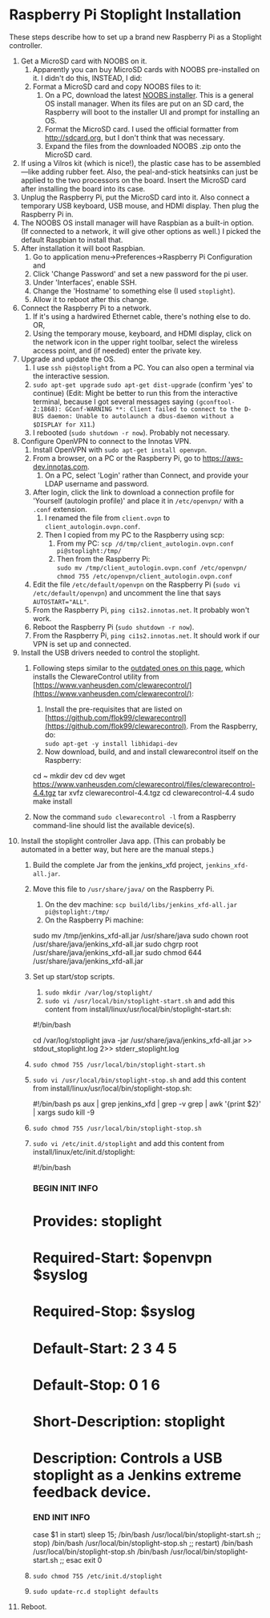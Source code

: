 # Raspberry Pi Stoplight Installation

These steps describe how to set up a brand new Raspberry Pi as a Stoplight controller.

1. Get a MicroSD card with NOOBS on it.
    1.	Apparently you can buy MicroSD cards with NOOBS pre-installed on it.  I didn't do this, INSTEAD, I did:
    1.	Format a MicroSD card and copy NOOBS files to it:
        1.	On a PC, download the latest [NOOBS installer](https://www.raspberrypi.org/documentation/installation/noobs.md).  This is a general OS install manager.  When its files are put on an SD card, the Raspberry will boot to the installer UI and prompt for installing an OS.
        1.	Format the MicroSD card.  I used the official formatter from http://sdcard.org, but I don't think that was necessary.
        1.	Expand the files from the downloaded NOOBS .zip onto the MicroSD card.
1. If using a Vilros kit (which is nice!), the plastic case has to be assembled—like adding rubber feet.  Also, the peal-and-stick heatsinks can just be applied to the two processors on the board.  Insert the MicroSD card after installing the board into its case.
1.	Unplug the Raspberry Pi, put the MicroSD card into it.  Also connect a temporary USB keyboard, USB mouse, and HDMI display.  Then plug the Raspberry Pi in.
1.	The NOOBS OS install manager will have Raspbian as a built-in option.  (If connected to a network, it will give other options as well.)  I picked the default Raspbian to install that.
1.	After installation it will boot Raspbian.
    1.	Go to application menu&rarr;Preferences&rarr;Raspberry Pi Configuration and
    1.	Click 'Change Password' and set a new password for the pi user.
    1.	Under 'Interfaces', enable SSH.
    1.	Change the 'Hostname' to something else (I used `stoplight`).
    1.	Allow it to reboot after this change.
1.	Connect the Raspberry Pi to a network.
    1.	If it's using a hardwired Ethernet cable, there's nothing else to do.  OR,
    1.	Using the temporary mouse, keyboard, and HDMI display, click on the network icon in the upper right toolbar, select the wireless access point, and (if needed) enter the private key.
1.	Upgrade and update the OS.
    1.	I use `ssh pi@stoplight` from a PC.  You can also open a terminal via the interactive session.
    1.	`sudo apt-get upgrade`
        `sudo apt-get dist-upgrade`  (confirm 'yes' to continue)
        (Edit: Might be better to run this from the interactive terminal, because I got several messages saying `(gconftool-2:1868): GConf-WARNING **: Client failed to connect to the D-BUS daemon: Unable to autolaunch a dbus-daemon without a $DISPLAY for X11`.)
    1.	I rebooted (`sudo shutdown -r now`).  Probably not necessary.
1.	Configure OpenVPN to connect to the Innotas VPN.
    1.	Install OpenVPN with `sudo apt-get install openvpn`.
    1.	From a browser, on a PC or the Raspberry Pi, go to https://aws-dev.innotas.com.
        1.	On a PC, select 'Login' rather than Connect, and provide your LDAP username and password.
    1.	After login, click the link to download a connection profile for 'Yourself (autologin profile)' and place it in `/etc/openvpn/` with a `.conf` extension.
        1.	I renamed the file from `client.ovpn` to `client_autologin.ovpn.conf`.
        1.	Then I copied from my PC to the Raspberry using scp: 
            1.	From my PC:
                `scp /d/tmp/client_autologin.ovpn.conf pi@stoplight:/tmp/`
            1.	Then from the Raspberry Pi:
                <br/>`sudo mv /tmp/client_autologin.ovpn.conf /etc/openvpn/`
                <br/>`chmod 755 /etc/openvpn/client_autologin.ovpn.conf`
    1. Edit the file `/etc/default/openvpn` on the Raspberry Pi (`sudo vi /etc/default/openvpn`) and uncomment the line that says `AUTOSTART="ALL"`.
    1. From the Raspberry Pi, `ping ci1s2.innotas.net`.  It probably won't work.
    1. Reboot the Raspberry Pi (`sudo shutdown -r now`).
    1. From the Raspberry Pi, `ping ci1s2.innotas.net`.  It should work if our VPN is set up and connected.
1. Install the USB drivers needed to control the stoplight.
    1. Following steps similar to the [outdated ones on this page](https://blog.codecentric.de/en/2013/07/using-a-raspberry-pi-to-control-an-extreme-feedback-devices/), 
    which installs the ClewareControl utility from [https://www.vanheusden.com/clewarecontrol/](https://www.vanheusden.com/clewarecontrol/):
        1. Install the pre-requisites that are listed on [https://github.com/flok99/clewarecontrol](https://github.com/flok99/clewarecontrol).  From the Raspberry, do:
            <br/>`sudo apt-get -y install libhidapi-dev`
        1.	Now download, build, and and install clewarecontrol itself on the Raspberry:
                
        cd ~
        mkdir dev
        cd dev
        wget https://www.vanheusden.com/clewarecontrol/files/clewarecontrol-4.4.tgz
        tar xvfz clewarecontrol-4.4.tgz
        cd clewarecontrol-4.4
        sudo make install

    1. Now the command `sudo clewarecontrol -l` from a Raspberry command-line should list the available device(s).
1.	Install the stoplight controller Java app.  (This can probably be automated in a better way, but here are the manual steps.)
    1.	Build the complete Jar from the jenkins_xfd project, `jenkins_xfd-all.jar`.
    1.	Move this file to `/usr/share/java/` on the Raspberry Pi.
        1.	On the dev machine: `scp build/libs/jenkins_xfd-all.jar pi@stoplight:/tmp/`
        1.	On the Raspberry Pi machine:

        sudo mv /tmp/jenkins_xfd-all.jar /usr/share/java
        sudo chown root /usr/share/java/jenkins_xfd-all.jar
        sudo chgrp root /usr/share/java/jenkins_xfd-all.jar
        sudo chmod 644 /usr/share/java/jenkins_xfd-all.jar

    1.	Set up start/stop scripts.
        1. `sudo mkdir /var/log/stoplight/`
        1. `sudo vi /usr/local/bin/stoplight-start.sh`
           and add this content from install/linux/usr/local/bin/stoplight-start.sh: 

        #!/bin/bash
            
        cd /var/log/stoplight
        java -jar /usr/share/java/jenkins_xfd-all.jar >> stdout_stoplight.log 2>> stderr_stoplight.log

    1. `sudo chmod 755 /usr/local/bin/stoplight-start.sh`
    1. `sudo vi /usr/local/bin/stoplight-stop.sh`
       and add this content from install/linux/usr/local/bin/stoplight-stop.sh:

        #!/bin/bash
        ps aux | grep jenkins_xfd | grep -v grep | awk '{print $2}' | xargs sudo kill -9

    1. `sudo chmod 755 /usr/local/bin/stoplight-stop.sh`
    1. `sudo vi /etc/init.d/stoplight`
       and add this content from install/linux/etc/init.d/stoplight:
            
        #!/bin/bash
        ### BEGIN INIT INFO
        # Provides:          stoplight
        # Required-Start:    $openvpn $syslog
        # Required-Stop:     $syslog
        # Default-Start:     2 3 4 5
        # Default-Stop:      0 1 6
        # Short-Description: stoplight
        # Description:       Controls a USB stoplight as a Jenkins extreme feedback device.
        ### END INIT INFO
        
        case $1 in
            start)
                sleep 15;
                /bin/bash /usr/local/bin/stoplight-start.sh
            ;;
            stop)
                /bin/bash /usr/local/bin/stoplight-stop.sh
            ;;
            restart)
                /bin/bash /usr/local/bin/stoplight-stop.sh
                /bin/bash /usr/local/bin/stoplight-start.sh
            ;;
        esac
        exit 0

    1. `sudo chmod 755 /etc/init.d/stoplight`
    1. `sudo update-rc.d stoplight defaults`
1. Reboot.
        
        